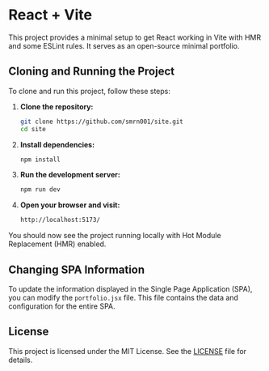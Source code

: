 # React + Vite
This project provides a minimal setup to get React working in Vite with HMR and some ESLint rules. It serves as an open-source minimal portfolio.

## Cloning and Running the Project

To clone and run this project, follow these steps:

1. **Clone the repository:**

    ```sh
    git clone https://github.com/smrn001/site.git
    cd site
    ```

2. **Install dependencies:**

    ```sh
    npm install
    ```

3. **Run the development server:**

    ```sh
    npm run dev
    ```

4. **Open your browser and visit:**

    ```sh
    http://localhost:5173/
    ```

You should now see the project running locally with Hot Module Replacement (HMR) enabled.

## Changing SPA Information

To update the information displayed in the Single Page Application (SPA), you can modify the `portfolio.jsx` file. This file contains the data and configuration for the entire SPA.

## License

This project is licensed under the MIT License. See the [LICENSE](LICENSE) file for details.

